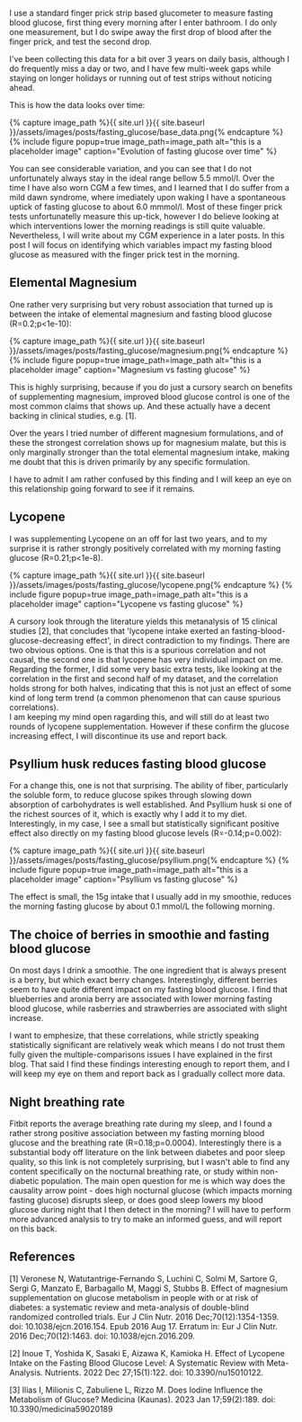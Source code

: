 I use a standard finger prick strip based glucometer to measure fasting blood glucose, first thing every morning after I enter bathroom. 
I do only one measurement, but I do swipe away the first drop of blood after the finger prick, and test the second drop.

I've been collecting this data for a bit over 3 years on daily basis, although I do frequently miss a day or two, and I have few 
multi-week gaps while staying on longer holidays or running out of test strips without noticing ahead.

This is how the data looks over time:

{% capture image_path %}{{ site.url }}{{ site.baseurl }}/assets/images/posts/fasting_glucose/base_data.png{% endcapture %}
{% include figure popup=true image_path=image_path alt="this is a placeholder image" caption="Evolution of fasting glucose over time" %}

You can see considerable variation, and you can see that I do not unfortunately always stay in the ideal range bellow 5.5 mmol/l. 
Over the time I have also worn CGM a few times, and I learned that I do suffer from a mild dawn syndrome, where imediately upon waking
I have a spontaneous uptick of fasting glucose to about 6.0 mmmol/l. Most of these finger prick tests unfortunatelly measure
this up-tick, however I do believe looking at which interventions lower the morning readings is still quite valuable.
Nevertheless, I will write about my CGM experience in a later posts. In this post I will focus on identifying which 
variables impact my fasting blood glucose as measured with the finger prick test in the morning.

## Elemental Magnesium

One rather very surprising but very robust association that turned up is between the intake of elemental magnesium and 
fasting blood glucose (R=0.2;p<1e-10):

{% capture image_path %}{{ site.url }}{{ site.baseurl }}/assets/images/posts/fasting_glucose/magnesium.png{% endcapture %}
{% include figure popup=true image_path=image_path alt="this is a placeholder image" caption="Magnesium vs fasting glucose" %}

This is highly surprising, because if you do just a cursory search on benefits of supplementing magnesium, improved blood 
glucose control is one of the most common claims that shows up. And these actually have a decent backing in clinical 
studies, e.g. [1]. 

Over the years I tried number of different magnesium formulations, and of these the strongest correlation shows up for magnesium
malate, but this is only marginally stronger than the total elemental magnesium intake, making me doubt that this is driven
primarily by any specific formulation.

I have to admit I am rather confused by this finding and I will keep an eye on this relationship going forward to see if it 
remains. 

## Lycopene

I was supplementing Lycopene on an off for last two years, and to my surprise it is rather strongly positively correlated 
with my morning fasting glucose (R=0.21;p<1e-8). 

{% capture image_path %}{{ site.url }}{{ site.baseurl }}/assets/images/posts/fasting_glucose/lycopene.png{% endcapture %}
{% include figure popup=true image_path=image_path alt="this is a placeholder image" caption="Lycopene vs fasting glucose" %}


A cursory look through the literature yields this metanalysis of 15 clinical studies [2], that concludes that 
'lycopene intake exerted an fasting-blood-glucose-decreasing effect', in direct contradiction 
to my findings. There are two obvious options. One is that this is a spurious correlation and not causal, the second one 
is that lycopene has very individual impact on me. Regarding the former, I did some very basic extra tests, like looking
at the correlation in the first and second half of my dataset, and the correlation holds strong for both halves, indicating
that this is not just an effect of some kind of long term trend (a common phenomenon that can cause spurious correlations).  
I am keeping my mind open ragarding this, and will still do at least two rounds of lycopene supplementation. However if 
these confirm the glucose increasing effect, I will discontinue its use and report back.

## Psyllium husk reduces fasting blood glucose

For a change this, one is not that surprising. The ability of fiber, particularly the soluble form, to reduce glucose spikes through
slowing down absorption of carbohydrates is well established. And Psyllium husk si one of the richest sources of it, which is exactly
why I add it to my diet. Interestingly, in my case, I see a small but statistically significant positive effect also directly on my fasting blood glucose levels (R=-0.14;p=0.002): 

{% capture image_path %}{{ site.url }}{{ site.baseurl }}/assets/images/posts/fasting_glucose/psyllium.png{% endcapture %}
{% include figure popup=true image_path=image_path alt="this is a placeholder image" caption="Psyllium vs fasting glucose" %}

The effect is small, the 15g intake that I usually add in my smoothie, reduces the morning fasting glucose by about 0.1 mmol/L the following morning.

## The choice of berries in smoothie and fasting blood glucose

On most days I drink a smoothie. The one ingredient that is always present is a berry, but which exact berry changes. Interestingly,
different berries seem to have quite different impact on my fasting blood glucose. I find that blueberries and 
aronia berry are associated with lower morning fasting blood glucose, while rasberries and strawberries are associated with slight increase.  

I want to emphesize, that these correlations, while strictly speaking statistically significant are relatively weak which means I do not 
trust them fully given the multiple-comparisons issues I have explained in the first blog. That said I find these findings interesting enough 
to report them, and I will keep my eye on them and report back as I gradually collect more data.

## Night breathing rate

Fitbit reports the average breathing rate during my sleep, and I found a rather strong positive association between my 
fasting morning blood glucose and the breathing rate (R=0.18;p=0.0004). Interestingly there is a substantial body off 
literature on the link between diabetes and poor sleep quality, so this link is not completely surprising, but I wasn't 
able to find any content specifically on the nocturnal breathing rate, or study within non-diabetic population. 
The main open question for me is which way does the causality arrow point - does high nocturnal glucose (which impacts 
morning fasting glucose) disrupts sleep, or does good sleep lowers my blood glucose during night that I then detect 
in the morning? I will have to perform more advanced analysis to try to make an informed guess, and will report on this
back.

## References

[1] Veronese N, Watutantrige-Fernando S, Luchini C, Solmi M, Sartore G, Sergi G, Manzato E, Barbagallo M, Maggi S, Stubbs B. Effect of magnesium supplementation on glucose metabolism in people with or at risk of diabetes: a systematic review and meta-analysis of double-blind randomized controlled trials. Eur J Clin Nutr. 2016 Dec;70(12):1354-1359. doi: 10.1038/ejcn.2016.154. Epub 2016 Aug 17. Erratum in: Eur J Clin Nutr. 2016 Dec;70(12):1463. doi: 10.1038/ejcn.2016.209. 

[2] Inoue T, Yoshida K, Sasaki E, Aizawa K, Kamioka H. Effect of Lycopene Intake on the Fasting Blood Glucose Level: A Systematic Review with Meta-Analysis. Nutrients. 2022 Dec 27;15(1):122. doi: 10.3390/nu15010122.

[3] Ilias I, Milionis C, Zabuliene L, Rizzo M. Does Iodine Influence the Metabolism of Glucose? Medicina (Kaunas). 2023 Jan 17;59(2):189. doi: 10.3390/medicina59020189	

<!--
## Water melon consumption

Perhaps unsurprisingly, the strongest positive correlation I observe is that between consumption of water melon and the fasting
blood glucose (R=0.26;p<0.0001). What to me is rather interesting is that the impact of the water melon on my morning fasting glucose 
seems to be much larger than that of added refined sugar that I track as well.


## Iodine potassium reduces fasting blood glucose

I supplement Iodine from time to time in the form of Iodine potassium. I took different dosages over the years. 125 and 30 mg per day.
I found that iodine supplementation is the single most strongly negatively associated variable with my fasting blood glucose (R=0.17; p<1e-7) - certainly not the outcome I would expect.

{% capture image_path %}{{ site.url }}{{ site.baseurl }}/assets/images/posts/fasting_glucose/iodine_vs_FSG.png{% endcapture %}
{% include figure popup=true image_path=image_path alt="this is a placeholder image" caption="Iodine vs fasting glucose" %}

A search on pubmed reveals that link between thyroid function has already been described [3] but a quick dive revealed that the 
interactions are rather complex, so I will refrain from speculating on the potential mechanisms of what I see in my data for now
but I am putting this on my reading list. 

A cursory look through all associations between Iodine supplementation and the rest of my data reveals number of other interesting
links, so expect a dedicated post on Iodine in not to distant future.

-->